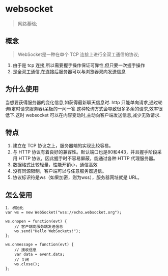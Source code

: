 
# websocket
> 网路基础;

## 概念
> WebSocket是一种在单个 TCP 连接上进行全双工通信的协议;

1. 由于是 tcp 连接,所以需要握手操作保证可靠性,但只要一次握手操作
2. 是全双工通信,在连接后服务器可以与浏览器双向发送信息

## 为什么使用
当想要获得服务器的变化信息,如获得最新聊天信息时. http 只能单向请求,通过轮询(定时请求服务器)呆板的一问一答.这种轮询方式会导致很多多余的请求,效率很低下.这时 websocket 可以在内容变动时,主动向客户端发送信息,减少无效请求.

## 特点
1. 建立在 TCP 协议之上，服务器端的实现比较容易。
2. 与 HTTP 协议有着良好的兼容性。默认端口也是80和443，并且握手阶段采用 HTTP 协议，因此握手时不容易屏蔽，能通过各种 HTTP 代理服务器。
3. 数据格式比较轻量，性能开销小，通信高效
4. 没有同源限制，客户端可以与任意服务器通信。
5. 协议标识符是ws（如果加密，则为wss），服务器网址就是 URL。

## 怎么使用

```
1. 初始化
var ws = new WebSocket("wss://echo.websocket.org");

ws.onopen = function(evt) { 
    // 客户端向服务端发送信息
    ws.send("Hello WebSockets!");
};

ws.onmessage = function(evt) {
    // 接收信息
    var data = event.data;
    // 关闭
    ws.close();
};
 
```

